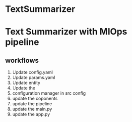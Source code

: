 # TextSummarizer
# Text Summarizer with MlOps pipeline
## workflows

1. Update config.yaml
2. Update params.yaml
3. Update entity
4. Update the 
5. configuration manager in src config 
6. update the coponents
7. update the pipeline
8. update the main.py
9. update the app.py
